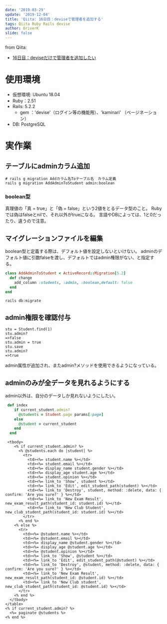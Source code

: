 ```yaml
---
date: '2019-03-29'
update: '2019-12-04'
title: 'Qiita: 16日目：deviseで管理者を追加する'
tags: Qiita Ruby Rails devise
author: OriverK
slide: false
---
```


from Qiita: 
- [16日目：deviseだけで管理者を追加したい](https://qiita.com/OriverK/items/d7704d23cf74c51503b4)

# 使用環境
- 仮想環境: Ubuntu 18.04
- Ruby：2.51
- Rails: 5.2.2
    - gem ：'devise'（ログイン等の機能用）、'kaminari' （ページネーション）
- DB: PostgreSQL

# 実作業
## テーブルにadminカラム追加
```sh:terminal
# rails g migration Addカラム名Toテーブル名　カラム定義
rails g migration AddAdminToStudent admin:boolean
```

### boolean型
真理値の「真 = true」と「偽 = false」という2値をとるデータ型のこと。
Rubyでは偽はfalseとnilで、それ以外がtrueになる。
言語やDBによっては、1と0だったり、違うので注意。

## マイグレーションファイルを編集
boolean型と定義する際は、デフォルト値を設定しないといけない。
adminのデフォルト値に引数falseを渡し、デフォルトではadmin権限がない、と指定する。

```rb:/db/migrate/20190328011407_add_admin_to_student.rb
class AddAdminToStudent < ActiveRecord::Migration[5.2]
  def change
    add_column :students, :admin, :boolean,default: false
  end
end
```

`rails db:migrate`

## admin権限を確認付与
```rb:
stu = Student.find(1)
stu.admin?
=>false
stu.admin = true
stu.save
stu.admin?
=>true
```

admin属性が追加され、またadmin?メソッドを使用できるようになっている。

## adminのみが全データを見れるようにする
admin以外は、自分のデータしか見れないようにしたい。

```rb:users_controller.rb
 def index
    if current_student.admin?
      @students = Student.page params[:page]
    else
      @student = current_student
    end
  end
```

```rb:app/views/student
 <tbody>
    <% if current_student.admin? %>
      <% @students.each do |student| %>
        <tr>
          <td><%= student.name %></td>
          <td><%= student.email %></td>
          <td><%= display_name student.gender %></td>
          <td><%= display_age student.age %></td>
          <td><%= student.opinion %></td>
          <td><%= link_to 'Show', student %></td>
          <td><%= link_to 'Edit', edit_student_path(student) %></td>
          <td><%= link_to 'Destroy', student, method: :delete, data: { confirm: 'Are you sure?' } %></td>
          <td><%= link_to 'New Exam Result', new_exam_result_path(student_id: student.id) %></td>
          <td><%= link_to 'New Club Student', new_club_student_path(student_id: student.id) %></td>
        </tr>
      <% end %>
    <% else %>
      <tr>
        <td><%= @student.name %></td>
        <td><%= @student.email %></td>
        <td><%= display_name @student.gender %></td>
        <td><%= display_age @student.age %></td>
        <td><%= @student.opinion %></td>
        <td><%= link_to 'Show', @student %></td>
        <td><%= link_to 'Edit', edit_student_path(@student) %></td>
        <td><%= link_to 'Destroy', @student, method: :delete, data: { confirm: 'Are you sure?' } %></td>
        <td><%= link_to 'New Exam Result', new_exam_result_path(student_id: @student.id) %></td>
        <td><%= link_to 'New Club student', new_club_student_path(student_id: @student.id) %></td>
      </tr>
    <% end %>
  </tbody>
</table>
<% if current_student.admin? %>
  <%= paginate @students %>
<% end %>
```
